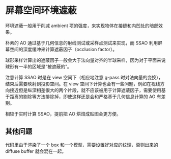# 屏幕空间环境遮蔽

环境遮蔽一般用于削减 ambient 项的强度，来实现物体在接缝和内凹处的暗部效果。

朴素的 AO 通过基于几何信息的射线测试或采样点测试来实现，而 SSAO 利用屏幕空间的深度缓冲来计算遮蔽因子（occlusion factor）。

球形采样计算出的遮蔽因子一般会大于法向量对齐的半球采样，因为对于平面来说球形有一半的区域是“被遮蔽的”。

注意计算 SSAO 时是在 view 空间下（相应地注意 g-pass 时对法向量的变换），结束后需要映射到投影空间。在 view 空间下计算也会有一些问题，例如在视线方向接近但是纵深相差很大的两个片段，就不应该被用于计算遮蔽因子，需要使用基于距离的剔除等方法排除掉，即使这样还是会和严格基于几何信息计算的 AO 有差别。

相较于实时计算 SSAO，提前把 AO 烘焙成贴图会更方便。

## 其他问题

代码里由于渲染了一个 box 和一个模型，需要设置好对应的纹理，否则出来的 diffuse buffer 就会混在一起。